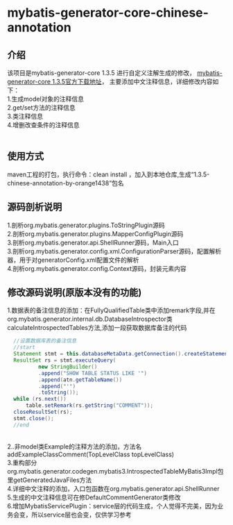 # mybatis-generator-core-chinese-annotation
## 介绍
该项目是mybatis-generator-core 1.3.5 进行自定义注解生成的修改，
<a target=_blank href="https://github.com/mybatis/generator/releases">mybatis-generator-core 1.3.5官方下载地址</a>，
主要添加中文注释信息，详细修改内容如下：<br>
1.生成model对象的注释信息<br>
2.get/set方法的注释信息<br>
3.类注释信息<br>
4.增删改查条件的注释信息<br>
<br>
## 使用方式
maven工程的打包，执行命令：clean install ，加入到本地仓库,生成“1.3.5-chinese-annotation-by-orange1438”包名
<br>

## 源码剖析说明
1.剖析org.mybatis.generator.plugins.ToStringPlugin源码<br>
2.剖析org.mybatis.generator.plugins.MapperConfigPlugin源码<br>
3.剖析org.mybatis.generator.api.ShellRunner源码，Main入口<br>
3.剖析org.mybatis.generator.config.xml.ConfigurationParser源码，配置解析器，用于对generatorConfig.xml配置文件的解析<br>
4.剖析org.mybatis.generator.config.Context源码，封装<context>元素内容<br>

## 修改源码说明(原版本没有的功能)
1.数据表的备注信息的添加：在FullyQualifiedTable类中添加remark字段,并在org.mybatis.generator.internal.db.DatabaseIntrospector类calculateIntrospectedTables方法,添加一段获取数据库备注的代码<br>
```java
  //设置数据库表的备注信息
  //start
  Statement stmt = this.databaseMetaData.getConnection().createStatement();
  ResultSet rs = stmt.executeQuery(
          new StringBuilder()
          .append("SHOW TABLE STATUS LIKE '")
          .append(atn.getTableName())
          .append("'")
          .toString());
  while (rs.next())
      table.setRemark(rs.getString("COMMENT"));
  closeResultSet(rs);
  stmt.close();
  //end
```
<br>
2..非model类Example的注释方法的添加，方法名addExampleClassComment(TopLevelClass topLevelClass)<br>
3.重构部分org.mybatis.generator.codegen.mybatis3.IntrospectedTableMyBatis3Impl包里getGeneratedJavaFiles方法<br>
4.详细中文注释的添加，入口包函数在org.mybatis.generator.api.ShellRunner<br>
5.生成的中文注释信息可在修DefaultCommentGenerator类修改<br>
6.增加MybatisServicePlugin：service层的代码生成，个人觉得不完美，因为业务会变，所以service层也会变，仅供学习参考<br>